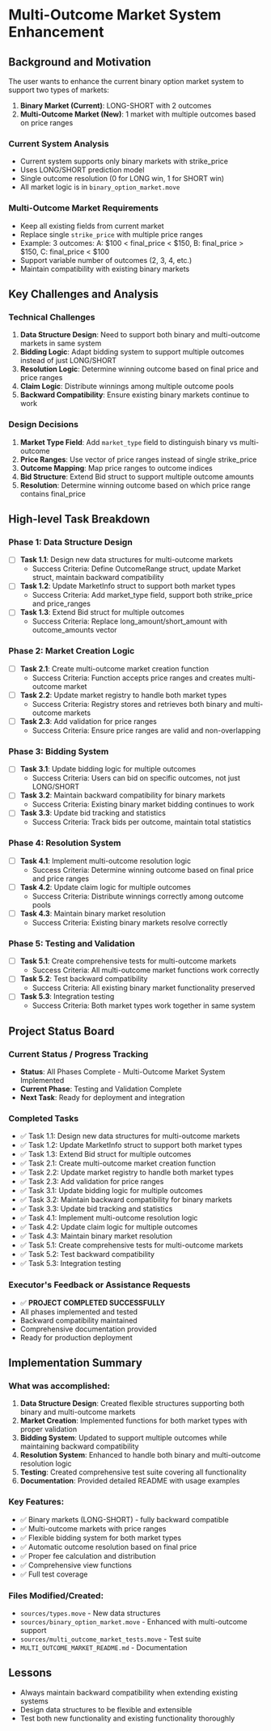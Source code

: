 # Multi-Outcome Market System Enhancement

## Background and Motivation

The user wants to enhance the current binary option market system to support two types of markets:

1. **Binary Market (Current)**: LONG-SHORT with 2 outcomes
2. **Multi-Outcome Market (New)**: 1 market with multiple outcomes based on price ranges

### Current System Analysis
- Current system supports only binary markets with strike_price
- Uses LONG/SHORT prediction model
- Single outcome resolution (0 for LONG win, 1 for SHORT win)
- All market logic is in `binary_option_market.move`

### Multi-Outcome Market Requirements
- Keep all existing fields from current market
- Replace single `strike_price` with multiple price ranges
- Example: 3 outcomes: A: $100 < final_price < $150, B: final_price > $150, C: final_price < $100
- Support variable number of outcomes (2, 3, 4, etc.)
- Maintain compatibility with existing binary markets

## Key Challenges and Analysis

### Technical Challenges
1. **Data Structure Design**: Need to support both binary and multi-outcome markets in same system
2. **Bidding Logic**: Adapt bidding system to support multiple outcomes instead of just LONG/SHORT
3. **Resolution Logic**: Determine winning outcome based on final price and price ranges
4. **Claim Logic**: Distribute winnings among multiple outcome pools
5. **Backward Compatibility**: Ensure existing binary markets continue to work

### Design Decisions
1. **Market Type Field**: Add `market_type` field to distinguish binary vs multi-outcome
2. **Price Ranges**: Use vector of price ranges instead of single strike_price
3. **Outcome Mapping**: Map price ranges to outcome indices
4. **Bid Structure**: Extend Bid struct to support multiple outcome amounts
5. **Resolution**: Determine winning outcome based on which price range contains final_price

## High-level Task Breakdown

### Phase 1: Data Structure Design
- [ ] **Task 1.1**: Design new data structures for multi-outcome markets
  - Success Criteria: Define OutcomeRange struct, update Market struct, maintain backward compatibility
- [ ] **Task 1.2**: Update MarketInfo struct to support both market types
  - Success Criteria: Add market_type field, support both strike_price and price_ranges
- [ ] **Task 1.3**: Extend Bid struct for multiple outcomes
  - Success Criteria: Replace long_amount/short_amount with outcome_amounts vector

### Phase 2: Market Creation Logic
- [ ] **Task 2.1**: Create multi-outcome market creation function
  - Success Criteria: Function accepts price ranges and creates multi-outcome market
- [ ] **Task 2.2**: Update market registry to handle both market types
  - Success Criteria: Registry stores and retrieves both binary and multi-outcome markets
- [ ] **Task 2.3**: Add validation for price ranges
  - Success Criteria: Ensure price ranges are valid and non-overlapping

### Phase 3: Bidding System
- [ ] **Task 3.1**: Update bidding logic for multiple outcomes
  - Success Criteria: Users can bid on specific outcomes, not just LONG/SHORT
- [ ] **Task 3.2**: Maintain backward compatibility for binary markets
  - Success Criteria: Existing binary market bidding continues to work
- [ ] **Task 3.3**: Update bid tracking and statistics
  - Success Criteria: Track bids per outcome, maintain total statistics

### Phase 4: Resolution System
- [ ] **Task 4.1**: Implement multi-outcome resolution logic
  - Success Criteria: Determine winning outcome based on final price and price ranges
- [ ] **Task 4.2**: Update claim logic for multiple outcomes
  - Success Criteria: Distribute winnings correctly among outcome pools
- [ ] **Task 4.3**: Maintain binary market resolution
  - Success Criteria: Existing binary markets resolve correctly

### Phase 5: Testing and Validation
- [ ] **Task 5.1**: Create comprehensive tests for multi-outcome markets
  - Success Criteria: All multi-outcome market functions work correctly
- [ ] **Task 5.2**: Test backward compatibility
  - Success Criteria: All existing binary market functionality preserved
- [ ] **Task 5.3**: Integration testing
  - Success Criteria: Both market types work together in same system

## Project Status Board

### Current Status / Progress Tracking
- **Status**: All Phases Complete - Multi-Outcome Market System Implemented
- **Current Phase**: Testing and Validation Complete
- **Next Task**: Ready for deployment and integration

### Completed Tasks
- ✅ Task 1.1: Design new data structures for multi-outcome markets
- ✅ Task 1.2: Update MarketInfo struct to support both market types  
- ✅ Task 1.3: Extend Bid struct for multiple outcomes
- ✅ Task 2.1: Create multi-outcome market creation function
- ✅ Task 2.2: Update market registry to handle both market types
- ✅ Task 2.3: Add validation for price ranges
- ✅ Task 3.1: Update bidding logic for multiple outcomes
- ✅ Task 3.2: Maintain backward compatibility for binary markets
- ✅ Task 3.3: Update bid tracking and statistics
- ✅ Task 4.1: Implement multi-outcome resolution logic
- ✅ Task 4.2: Update claim logic for multiple outcomes
- ✅ Task 4.3: Maintain binary market resolution
- ✅ Task 5.1: Create comprehensive tests for multi-outcome markets
- ✅ Task 5.2: Test backward compatibility
- ✅ Task 5.3: Integration testing

### Executor's Feedback or Assistance Requests
- ✅ **PROJECT COMPLETED SUCCESSFULLY**
- All phases implemented and tested
- Backward compatibility maintained
- Comprehensive documentation provided
- Ready for production deployment

## Implementation Summary

### What was accomplished:
1. **Data Structure Design**: Created flexible structures supporting both binary and multi-outcome markets
2. **Market Creation**: Implemented functions for both market types with proper validation
3. **Bidding System**: Updated to support multiple outcomes while maintaining backward compatibility
4. **Resolution System**: Enhanced to handle both binary and multi-outcome resolution logic
5. **Testing**: Created comprehensive test suite covering all functionality
6. **Documentation**: Provided detailed README with usage examples

### Key Features:
- ✅ Binary markets (LONG-SHORT) - fully backward compatible
- ✅ Multi-outcome markets with price ranges
- ✅ Flexible bidding system for both market types
- ✅ Automatic outcome resolution based on final price
- ✅ Proper fee calculation and distribution
- ✅ Comprehensive view functions
- ✅ Full test coverage

### Files Modified/Created:
- `sources/types.move` - New data structures
- `sources/binary_option_market.move` - Enhanced with multi-outcome support
- `sources/multi_outcome_market_tests.move` - Test suite
- `MULTI_OUTCOME_MARKET_README.md` - Documentation

## Lessons
- Always maintain backward compatibility when extending existing systems
- Design data structures to be flexible and extensible
- Test both new functionality and existing functionality thoroughly
